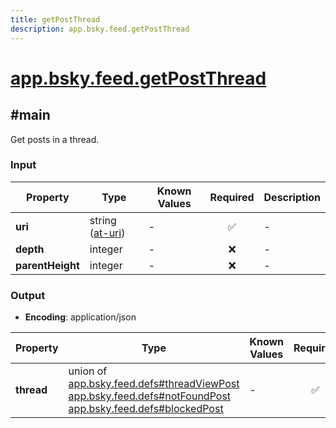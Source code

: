 ```yaml
---
title: getPostThread
description: app.bsky.feed.getPostThread
---
```


# [app.bsky.feed.getPostThread](https://github.com/myConsciousness/atproto.dart/blob/main/lexicons/app/bsky/feed/getPostThread.json)

## #main

Get posts in a thread.

### Input

| Property | Type | Known Values | Required | Description |
| --- | --- | --- | :---: | --- |
| **uri** | string ([at-uri](https://atproto.com/specs/at-uri-scheme)) | - | ✅ | - |
| **depth** | integer | - | ❌ | - |
| **parentHeight** | integer | - | ❌ | - |

### Output

- **Encoding**: application/json

| Property | Type | Known Values | Required | Description |
| --- | --- | --- | :---: | --- |
| **thread** | union of <br/>[app.bsky.feed.defs#threadViewPost](../../../../lexicons/app/bsky/feed/defs.md#threadviewpost)<br/>[app.bsky.feed.defs#notFoundPost](../../../../lexicons/app/bsky/feed/defs.md#notfoundpost)<br/>[app.bsky.feed.defs#blockedPost](../../../../lexicons/app/bsky/feed/defs.md#blockedpost) | - | ✅ | - |
